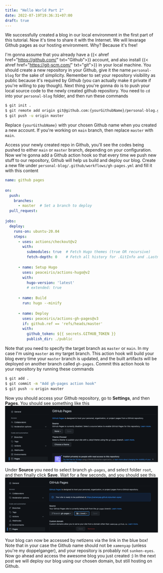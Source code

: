 ```yaml
---
title: "Hello World Part 2"
date: 2022-07-19T19:36:31+07:00
draft: true
---
```

We successfully created a blog in our local environment in the first part of this tutorial. Now it's time to share it with the Internet. We will levarage Github pages as our hosting environment. Why? Because it's free!

I'm gonna assume that you already have a {{< ahref href="https://github.com/" txt="Github">}} account, and also install {{< ahref href="https://git-scm.com/" txt="git">}} in your local machine. You should create a new repository in your Github, give it the name `personal-blog` for the sake of simplicity. Remember to set your repository visibility as public because it's required by Github (you can actually make it private if you're willing to pay though). Next thing you're gonna do is to push your local source code to the newly created github repository. You need to `cd` into your `personal-blog` folder, and then run these commands
```sh
$ git init .
$ git remote add origin git@github.com:{yourGithubName}/personal-blog.git
$ git push -u origin master
```
Replace `{yourGithubName}` with your chosen Github name when you created a new account. If you're working on `main` branch, then replace `master` with `main`.

Access your newly created repo in Github, you'll see the codes being pushed to either `main` or `master` branch, depending on your configuration. Now we're gonna add a Github action hook so that every time we push new stuff to our repository, Github will help us build and deploy our blog. Create a new file under `personal-blog/.github/workflows/gh-pages.yml` and fill it with this content
```yml
name: github pages

on:
  push:
    branches:
      - master  # Set a branch to deploy
  pull_request:

jobs:
  deploy:
    runs-on: ubuntu-20.04
    steps:
      - uses: actions/checkout@v2
        with:
          submodules: true  # Fetch Hugo themes (true OR recursive)
          fetch-depth: 0    # Fetch all history for .GitInfo and .Lastmod

      - name: Setup Hugo
        uses: peaceiris/actions-hugo@v2
        with:
          hugo-version: 'latest'
          # extended: true

      - name: Build
        run: hugo --minify

      - name: Deploy
        uses: peaceiris/actions-gh-pages@v3
        if: github.ref == 'refs/heads/master'
        with:
          github_token: ${{ secrets.GITHUB_TOKEN }}
          publish_dir: ./public
```
Note that you need to specify the target branch as `master` or `main`. In my case I'm using `master` as my target branch. This action hook will build your blog every time your `master` branch is updated, and the built artifacts will be deployed on another branch called `gh-pages`. Commit this action hook to your repository by running these commands
```sh
$ git add .
$ git commit -m "Add gh-pages action hook"
$ git push -u origin master
```
Now you should access your Github repository, go to __Settings__, and then __Pages__. You should see something like this
![hello-world-part-2-image-1](/images/hello-world/hello-world-part-2-image-1.png)

Under __Source__ you need to select branch `gh-pages`, and select folder `root`, and then finally click __Save__. Wait for a few seconds, and you should see this
![hello-world-part-2-image-2](/images/hello-world/hello-world-part-2-image-2.png)

Your blog can now be accessed by netizens via the link in the blue box! Note that in your case the Github name should not be `xamenyap` (unless you're my doppelganger), and your repository is probably not `sunken-eyes`. Now go ahead and access the awesome blog you just created :) In the next post we will deploy our blog using our chosen domain, but still hosting on Github.
